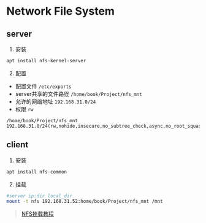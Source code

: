 # Network File System


## server
1. 安装
```bash
apt install nfs-kernel-server
```
2. 配置
- 配置文件 `/etc/exports`
- server共享的文件路径 `/home/book/Project/nfs_mnt`
- 允许的网络地址 `192.168.31.0/24`
- 权限 `rw`
```
/home/book/Project/nfs_mnt 192.168.31.0/24(rw,nohide,insecure,no_subtree_check,async,no_root_squash)
```
## client 
1. 安装
```bash
apt install nfs-common
```
2. 挂载
```bash
#server ip:dir local_dir
mount -t nfs 192.168.31.52:home/book/Project/nfs_mnt /mnt
```

> [NFS挂载教程](https://www.cnblogs.com/lizhuming/p/13946107.html#nfs%E7%8E%AF%E5%A2%83%E6%90%AD%E5%BB%BA)
